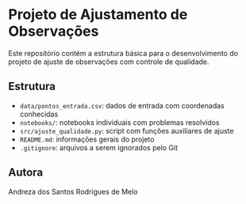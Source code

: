 
# Projeto de Ajustamento de Observações

Este repositório contém a estrutura básica para o desenvolvimento do projeto de ajuste de observações com controle de qualidade.

## Estrutura

- `data/pontos_entrada.csv`: dados de entrada com coordenadas conhecidas
- `notebooks/`: notebooks individuais com problemas resolvidos
- `src/ajuste_qualidade.py`: script com funções auxiliares de ajuste
- `README.md`: informações gerais do projeto
- `.gitignore`: arquivos a serem ignorados pelo Git

## Autora

Andreza dos Santos Rodrigues de Melo

